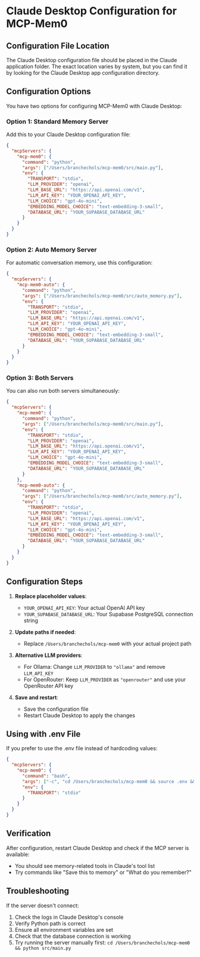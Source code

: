 # Claude Desktop Configuration for MCP-Mem0

## Configuration File Location

The Claude Desktop configuration file should be placed in the Claude application folder. The exact location varies by system, but you can find it by looking for the Claude Desktop app configuration directory.

## Configuration Options

You have two options for configuring MCP-Mem0 with Claude Desktop:

### Option 1: Standard Memory Server

Add this to your Claude Desktop configuration file:

```json
{
  "mcpServers": {
    "mcp-mem0": {
      "command": "python",
      "args": ["/Users/branchechols/mcp-mem0/src/main.py"],
      "env": {
        "TRANSPORT": "stdio",
        "LLM_PROVIDER": "openai",
        "LLM_BASE_URL": "https://api.openai.com/v1",
        "LLM_API_KEY": "YOUR_OPENAI_API_KEY",
        "LLM_CHOICE": "gpt-4o-mini",
        "EMBEDDING_MODEL_CHOICE": "text-embedding-3-small",
        "DATABASE_URL": "YOUR_SUPABASE_DATABASE_URL"
      }
    }
  }
}
```

### Option 2: Auto Memory Server

For automatic conversation memory, use this configuration:

```json
{
  "mcpServers": {
    "mcp-mem0-auto": {
      "command": "python",
      "args": ["/Users/branchechols/mcp-mem0/src/auto_memory.py"],
      "env": {
        "TRANSPORT": "stdio",
        "LLM_PROVIDER": "openai",
        "LLM_BASE_URL": "https://api.openai.com/v1",
        "LLM_API_KEY": "YOUR_OPENAI_API_KEY",
        "LLM_CHOICE": "gpt-4o-mini",
        "EMBEDDING_MODEL_CHOICE": "text-embedding-3-small",
        "DATABASE_URL": "YOUR_SUPABASE_DATABASE_URL"
      }
    }
  }
}
```

### Option 3: Both Servers

You can also run both servers simultaneously:

```json
{
  "mcpServers": {
    "mcp-mem0": {
      "command": "python",
      "args": ["/Users/branchechols/mcp-mem0/src/main.py"],
      "env": {
        "TRANSPORT": "stdio",
        "LLM_PROVIDER": "openai",
        "LLM_BASE_URL": "https://api.openai.com/v1",
        "LLM_API_KEY": "YOUR_OPENAI_API_KEY",
        "LLM_CHOICE": "gpt-4o-mini",
        "EMBEDDING_MODEL_CHOICE": "text-embedding-3-small",
        "DATABASE_URL": "YOUR_SUPABASE_DATABASE_URL"
      }
    },
    "mcp-mem0-auto": {
      "command": "python",
      "args": ["/Users/branchechols/mcp-mem0/src/auto_memory.py"],
      "env": {
        "TRANSPORT": "stdio",
        "LLM_PROVIDER": "openai",
        "LLM_BASE_URL": "https://api.openai.com/v1",
        "LLM_API_KEY": "YOUR_OPENAI_API_KEY",
        "LLM_CHOICE": "gpt-4o-mini",
        "EMBEDDING_MODEL_CHOICE": "text-embedding-3-small",
        "DATABASE_URL": "YOUR_SUPABASE_DATABASE_URL"
      }
    }
  }
}
```

## Configuration Steps

1. **Replace placeholder values**:
   - `YOUR_OPENAI_API_KEY`: Your actual OpenAI API key
   - `YOUR_SUPABASE_DATABASE_URL`: Your Supabase PostgreSQL connection string

2. **Update paths if needed**:
   - Replace `/Users/branchechols/mcp-mem0` with your actual project path

3. **Alternative LLM providers**:
   - For Ollama: Change `LLM_PROVIDER` to `"ollama"` and remove `LLM_API_KEY`
   - For OpenRouter: Keep `LLM_PROVIDER` as `"openrouter"` and use your OpenRouter API key

4. **Save and restart**:
   - Save the configuration file
   - Restart Claude Desktop to apply the changes

## Using with .env File

If you prefer to use the .env file instead of hardcoding values:

```json
{
  "mcpServers": {
    "mcp-mem0": {
      "command": "bash",
      "args": ["-c", "cd /Users/branchechols/mcp-mem0 && source .env && python src/main.py"],
      "env": {
        "TRANSPORT": "stdio"
      }
    }
  }
}
```

## Verification

After configuration, restart Claude Desktop and check if the MCP server is available:
- You should see memory-related tools in Claude's tool list
- Try commands like "Save this to memory" or "What do you remember?"

## Troubleshooting

If the server doesn't connect:
1. Check the logs in Claude Desktop's console
2. Verify Python path is correct
3. Ensure all environment variables are set
4. Check that the database connection is working
5. Try running the server manually first: `cd /Users/branchechols/mcp-mem0 && python src/main.py`